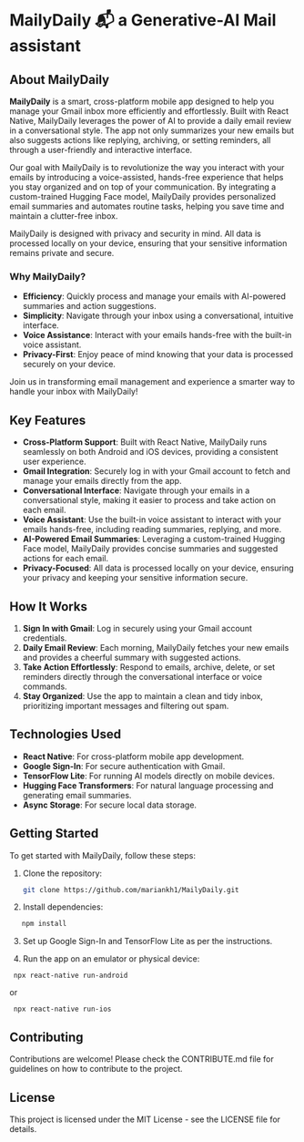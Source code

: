 # MailyDaily 📬 a Generative-AI Mail assistant

## About MailyDaily

**MailyDaily** is a smart, cross-platform mobile app designed to help you manage your Gmail inbox more efficiently and effortlessly. Built with React Native, MailyDaily leverages the power of AI to provide a daily email review in a conversational style. The app not only summarizes your new emails but also suggests actions like replying, archiving, or setting reminders, all through a user-friendly and interactive interface.

Our goal with MailyDaily is to revolutionize the way you interact with your emails by introducing a voice-assisted, hands-free experience that helps you stay organized and on top of your communication. By integrating a custom-trained Hugging Face model, MailyDaily provides personalized email summaries and automates routine tasks, helping you save time and maintain a clutter-free inbox.

MailyDaily is designed with privacy and security in mind. All data is processed locally on your device, ensuring that your sensitive information remains private and secure.

### Why MailyDaily?

- **Efficiency**: Quickly process and manage your emails with AI-powered summaries and action suggestions.
- **Simplicity**: Navigate through your inbox using a conversational, intuitive interface.
- **Voice Assistance**: Interact with your emails hands-free with the built-in voice assistant.
- **Privacy-First**: Enjoy peace of mind knowing that your data is processed securely on your device.

Join us in transforming email management and experience a smarter way to handle your inbox with MailyDaily!

## Key Features

- **Cross-Platform Support**: Built with React Native, MailyDaily runs seamlessly on both Android and iOS devices, providing a consistent user experience.
- **Gmail Integration**: Securely log in with your Gmail account to fetch and manage your emails directly from the app.
- **Conversational Interface**: Navigate through your emails in a conversational style, making it easier to process and take action on each email.
- **Voice Assistant**: Use the built-in voice assistant to interact with your emails hands-free, including reading summaries, replying, and more.
- **AI-Powered Email Summaries**: Leveraging a custom-trained Hugging Face model, MailyDaily provides concise summaries and suggested actions for each email.
- **Privacy-Focused**: All data is processed locally on your device, ensuring your privacy and keeping your sensitive information secure.

## How It Works

1. **Sign In with Gmail**: Log in securely using your Gmail account credentials.
2. **Daily Email Review**: Each morning, MailyDaily fetches your new emails and provides a cheerful summary with suggested actions.
3. **Take Action Effortlessly**: Respond to emails, archive, delete, or set reminders directly through the conversational interface or voice commands.
4. **Stay Organized**: Use the app to maintain a clean and tidy inbox, prioritizing important messages and filtering out spam.

## Technologies Used

- **React Native**: For cross-platform mobile app development.
- **Google Sign-In**: For secure authentication with Gmail.
- **TensorFlow Lite**: For running AI models directly on mobile devices.
- **Hugging Face Transformers**: For natural language processing and generating email summaries.
- **Async Storage**: For secure local data storage.

## Getting Started

To get started with MailyDaily, follow these steps:

1. Clone the repository:
   ```bash
   git clone https://github.com/mariankh1/MailyDaily.git
    ```
   
2. Install dependencies:
 ```bash
    npm install
 ``` 

3. Set up Google Sign-In and TensorFlow Lite as per the instructions.
   
5. Run the app on an emulator or physical device:

 ```
  npx react-native run-android
 ```
or
 ```
  npx react-native run-ios
 ```

## Contributing

Contributions are welcome! Please check the CONTRIBUTE.md file for guidelines on how to contribute to the project.

## License

This project is licensed under the MIT License - see the LICENSE file for details.
